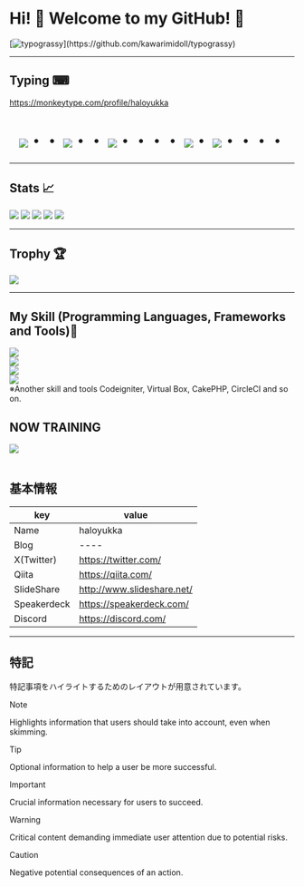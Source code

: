 # Hi! 🎲 Welcome to my GitHub! 🍡

[![typograssy](https://typograssy.deno.dev/api?text=Hello%20world!)](https://github.com/kawarimidoll/typograssy)

---

## Typing ⌨

<https://monkeytype.com/profile/haloyukka>

<div align="center">
    <h1>
        <img src="https://user-images.githubusercontent.com/44926913/175852850-3fb6c715-1856-41ff-8c1f-94ce3b03b458.gif">・・
        <img src="https://user-images.githubusercontent.com/44926913/175853109-f8850656-6704-4a8a-bee6-9aca154d929b.gif">・・
        <img src="https://user-images.githubusercontent.com/44926913/175853154-5449d974-975e-44a6-ab84-a86031265e40.gif">・・・・
        <img src="https://user-images.githubusercontent.com/44926913/175853109-f8850656-6704-4a8a-bee6-9aca154d929b.gif">・
        <img src="https://user-images.githubusercontent.com/44926913/175853154-5449d974-975e-44a6-ab84-a86031265e40.gif">・・・・
    </h1>
</div>

---

<!--
**haloyukka/haloyukka** is a ✨ _special_ ✨ repository because its `README.md` (this file) appears on your GitHub profile.

Here are some ideas to get you started:

- 🔭 I’m currently working on ...
- 🌱 I’m currently learning ...
- 👯 I’m looking to collaborate on ...
- 🤔 I’m looking for help with ...
- 💬 Ask me about ...
- 📫 How to reach me: ...
- 😄 Pronouns: ...
- ⚡ Fun fact: ...
-->

## Stats :chart_with_upwards_trend:

![](http://github-profile-summary-cards.vercel.app/api/cards/profile-details?username=haloyukka&theme=tokyonight)
![](http://github-profile-summary-cards.vercel.app/api/cards/repos-per-language?username=haloyukka&theme=tokyonight)
![](http://github-profile-summary-cards.vercel.app/api/cards/most-commit-language?username=haloyukka&theme=tokyonight)
![](http://github-profile-summary-cards.vercel.app/api/cards/stats?username=haloyukka&theme=tokyonight)
![](http://github-profile-summary-cards.vercel.app/api/cards/productive-time?username=haloyukka&theme=tokyonight&utcOffset=9)

---

## Trophy :trophy:

![](https://github-profile-trophy.vercel.app/?username=haloyukka&theme=nord)

---

## My Skill (Programming Languages, Frameworks and Tools)👾

<img src="https://skillicons.dev/icons?i=rust,python,html,css,js,typescript,react,vue,next,php,jquery,vite" /> <br />
<img src="https://skillicons.dev/icons?i=aws,gcp" /> <br />
<img src="https://skillicons.dev/icons?i=mysql,sqlite,firebase" /> <br />
<img src="https://skillicons.dev/icons?i=github,vscode,docker,discord,gitlab" /> <br />
  ※Another skill and tools
  Codeigniter, Virtual Box, CakePHP, CircleCI and so on.
  
## NOW TRAINING

<img src="https://skillicons.dev/icons?i=rust,docker,vscode,github,react,typescript" /> <br /><br />


## 基本情報
|key|value|
|---|-----|
|Name|haloyukka|
|Blog|----|
|X(Twitter)|https://twitter.com/|
|Qiita|https://qiita.com/|
|SlideShare|http://www.slideshare.net/|
|Speakerdeck|https://speakerdeck.com/|
|Discord|https://discord.com/|

---

## 特記
特記事項をハイライトするためのレイアウトが用意されています。  
> [!NOTE]  
> Highlights information that users should take into account, even when skimming.

> [!TIP]
> Optional information to help a user be more successful.

> [!IMPORTANT]  
> Crucial information necessary for users to succeed.

> [!WARNING]  
> Critical content demanding immediate user attention due to potential risks.

> [!CAUTION]
> Negative potential consequences of an action.
